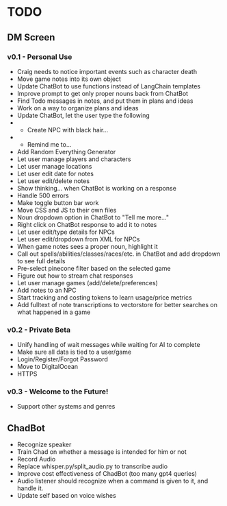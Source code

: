 # TODO
## DM Screen
### v0.1 - Personal Use
- Craig needs to notice important events such as character death
- Move game notes into its own object
- Update ChatBot to use functions instead of LangChain templates
- Improve prompt to get only proper nouns back from ChatBot
- Find Todo messages in notes, and put them in plans and ideas
- Work on a way to organize plans and ideas
- Update ChatBot, let the user type the following
- - Create NPC with black hair...
- - Remind me to...
- Add Random Everything Generator
- Let user manage players and characters
- Let user manage locations
- Let user edit date for notes
- Let user edit/delete notes
- Show thinking... when ChatBot is working on a response
- Handle 500 errors
- Make toggle button bar work
- Move CSS and JS to their own files
- Noun dropdown option in ChatBot to "Tell me more..."
- Right click on ChatBot response to add it to notes
- Let user edit/type details for NPCs
- Let user edit/dropdown from XML for NPCs
- When game notes sees a proper noun, highlight it
- Call out spells/abilities/classes/races/etc. in ChatBot and add dropdown to see full details
- Pre-select pinecone filter based on the selected game
- Figure out how to stream chat responses
- Let user manage games (add/delete/preferences)
- Add notes to an NPC
- Start tracking and costing tokens to learn usage/price metrics
- Add fulltext of note transcriptions to vectorstore for better searches on what happened in a game

### v0.2 - Private Beta
- Unify handling of wait messages while waiting for AI to complete
- Make sure all data is tied to a user/game
- Login/Register/Forgot Password
- Move to DigitalOcean
- HTTPS

### v0.3 - Welcome to the Future!
- Support other systems and genres

## ChadBot
- Recognize speaker
- Train Chad on whether a message is intended for him or not
- Record Audio
- Replace whisper.py/split_audio.py to transcribe audio
- Improve cost effectiveness of ChadBot (too many gpt4 queries)
- Audio listener should recognize when a command is given to it, and handle it.
- Update self based on voice wishes
